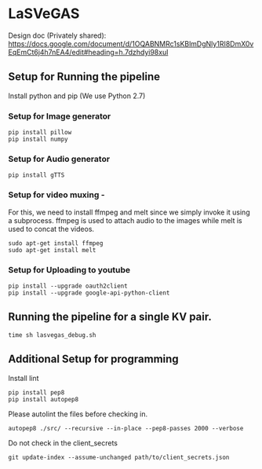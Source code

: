 # LaSVeGAS
Design doc (Privately shared):
https://docs.google.com/document/d/1OQABNMRc1sKBlmDgNly1RI8DmX0vEqEmCt6j4h7nEA4/edit#heading=h.7dzhdyi98xul


## Setup for Running the pipeline
Install python and pip (We use Python 2.7)  

### Setup for Image generator

    pip install pillow
    pip install numpy  

### Setup for Audio generator

    pip install gTTS

### Setup for video muxing - 
For this, we need to install ffmpeg and melt since we simply invoke it using a subprocess. ffmpeg is used to attach audio to the images while melt is used to concat the videos.

    sudo apt-get install ffmpeg
    sudo apt-get install melt

### Setup for Uploading to youtube

	pip install --upgrade oauth2client
	pip install --upgrade google-api-python-client


## Running the pipeline for a single KV pair.

    time sh lasvegas_debug.sh


## Additional Setup for programming

Install lint  

    pip install pep8
    pip install autopep8

Please autolint the files before checking in.

    autopep8 ./src/ --recursive --in-place --pep8-passes 2000 --verbose

Do not check in the client_secrets

    git update-index --assume-unchanged path/to/client_secrets.json
